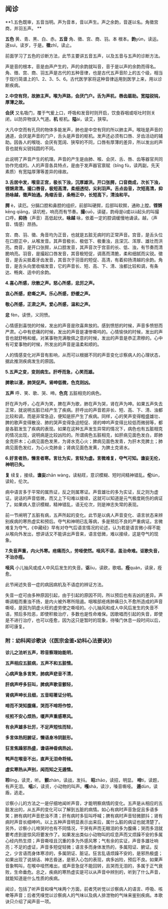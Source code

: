 ## 闻诊

**1.五色既审，五音当明。声为音本，音以声生。声之余韵，音遂以名。角徵宫商，并羽五声。 **

**五色** 黄、青、黑、白、赤。**五音** 角、徵、宫、商、羽。本 根本。**韵**yùn，读运。遂suì，读岁，于是。**徵**zhǐ，读止。

前面学习了五色的诊断方法，此节主要讲五音五声，以及五音与五声的诊断方法。

声是音的根本，音是由声产生的，声的余韵就叫音，音于是以声的余韵而得名。角、徴、宫、商、羽五声是古代的五种音律，也是古代五声音阶上的五个级，相当于现行简谱上的1、2、3、5、6。古代医学家将这种音律运用到医学上来，用以诊断疾病。

**2.中空有窍，故肺主声。喉为声路，会厌门户。舌为声机，唇齿扇助。宽隘锐钝，厚薄之故。**

**会厌** 又名吸门，覆于气爰上口，呼吸和发音时则开启，饮食吞咽或呕吐时则关闭，以防异物误入气道。**机** 枢机。**隘**ài，读艾，狭窄。

大凡中空而有孔窍的物体多能发声，肺也是中空有窍的所以肺主声。喉咙是声音的通道，会厌是声音的门户，舌头是声音的枢机。发声还必须有口唇、牙齿活动的辅助。因各人的喉咙、会厌有宽阔、狭窄的不同，口唇有厚薄的差异，所以发出的声音也就有尖锐钝圆的不同。

此说明了声音产生的机理。声音的产生是由肺、喉、会厌、舌、唇、齿等器官共同协作完成的。人的声音各具特点，是由于发声器官禀赋（bǐng fù，读丙副，先天素质）有宽隘厚薄等差异的缘故。

**3.舌居中发，喉音正宫，极长下浊，沉厚雄洪。开口张腭，口音商成，次长下浊，铿锵肃清。撮口唇音，极短高清，柔细透彻，尖利羽声。舌点齿音，次短高清，抑扬咏越，徵声始通。角缩舌音，条畅正中，长短高下，清浊和平。**

**腭** è，读厄。分膈口腔和鼻腔的组织，前部叫硬腭，后部叫软腭，通称上膛。**铿锵** kēng qiāng，读坑枪，响亮而有节奏。**撮**cuō，读磋，韵母是ü或以ü起头的叫撮口呼。**抑扬**（声音）高低起伏。**咏越** 咏，依着一定的腔调缓慢地诵读。越，（声音、情感）昂扬。

宫、商、羽、徵、角音均为正音，也就是五脏无病时的正常声音。宫音，是舌头位在口腔正中，从喉发音。其声音极长、极低下、极重浊，且深沉、浑厚、雄壮而洪亮。商音，是开口张腭，从口腔发音，其声音次于宫音的长、低、浊，有节奏而清脆响亮。羽音，是撮起口唇发音，其音极短促，调髙而清脆，柔和细腻而尖锐。徵音，是舌尖抵着牙齿发音，其音次于羽音的短促、高清，有着抑扬清越的余韵。角音，是舌头向里收缩发音，它的声音长、短、高、下、清、浊都比较和调，有条达、畅爽、适中的余韵。

**4.喜心所感，欣散之声。怒心所感，忿厉之声。**

**哀心所感，悲嘶之声。乐心所感，舒缓之声。**

**敬心所感，正肃之声。爱心所感，温和之声。**

**忿** fèn，读愤，义同愤。

心情感到喜悦的时候，发出的声音是欣喜奔放的。感到愤怒的时候，声音多愤怒而严肃。心中有悲痛的时候，发出的声音是凄惨嘶呜的。心情愉快的时候，发出的声音也就舒畅和缓。对某事物充满敬佩之意的时候，发出的声音是恭正肃穆的。心中有可爱事物的时候，所发出的声音是温柔和顺的。

人的情感变化对声音有影响，从而可以根据不同的声音变化诊察病人的心理状态，据此推测疾病发生的原因。

**5.五声之变，变则病生。肝呼而急，心笑而雄。**

**脾歌以漫，肺哭促声。肾呻低微，色克则凶。**

**五声** 呼、笑、歌、哭、呻。**色克** 五脏相克的病色。

肝在声为呼，心在声为笑，脾在声为歌，肺在声为哭，肾在声为呻。如果五声失去正常，就说明五脏已经产生了疾病。肝呼出的声音若非长、短、高、下、清、浊都比较和调，而是非常急迫，便知是肝产生了疾病。同样，心的笑声变得粗盛雄壮、脾的歌声变得散没、肺的哭声变得急迫短促、肾的呻吟声变得比较低而微弱等，都是各脏发生了疾病的表现。如果在这种五声发生异常的情况下，病色也有五脏相克的情况出现，说明病是比较凶险的。所谓病色五脏相克，如肝病见面色发白，即肺金克肝木；心病见面色发黑，为肾水克心火；脾病见面色发青，为肝木克脾土；肺病见面色发红，为心火克肺金；肾病见面色发黄，为脾土克肾水。

**6.好言者热，懒言者寒。言壮为实，言轻为虚。言微难复，夺气可知。谵妄无伦，神明已失。**

**复** 续复，接续。**谵妄**zhān wàng，读粘旺，意识模糊、短时间精神错乱。**伦**lún，读轮，伦次。

病中语言多于平常的属热证，反之则属寒证。声音雄壮的多为实证，反之则为虚证。说话的声音低微，而又上下句难以接续，这就可以知道是元气极度耗伤的病证了。如果病人意识模糊，精神错乱，语无伦次，则是神志失常的表现。

前一节闸明了五脏有病，五声所起的变化。此节是以病人声音变化、语言状态来辨别疾病的寒热虚实和预后。夺气和神明已乱等病，多是预后不良的严重病证。言微难复为夺气，《中藏经》早有对夺气后语言情况的论述，认为若是语言微小得不能从喉向外发出，想讲话又不能讲出声音来，语言低微，难以接续，这是夺气的现象。

**7.失音声重，内火外寒。疮痛而久，劳哑使然。哑风不语，虽治命难。讴歌失音，不治亦痊。**

**哑风** 小儿抽风或成人中风后发生的失音。**讴**ōu，读欧，歌唱。**痊**quán，读泉，痊愈。

此节闸述失音一症的病因病机及不语症的辨证方法。

失音一症可由多种原因引起，由于引起的原因不同，所以预后也有吉凶的差异。声嘶调粗而重浊不扬，是内火被外寒所阻遏。咽喉部疮疡肿痛日久不愈所造成的声音嘶哑，是因为阴虚火旺的虚劳使之嘶哑的。小儿抽风和成人中风后发生的失音不语，预后多险恶，即使积极治疗，多数也是性命难保。因歌唱而引起的失音，即使是不进行治疗，也可以痊愈，因为这只是暂时的现象，待嗓门休息一段时间以后，即可康复。

### **附：幼科闻诊歌诀**（《医宗金鉴•幼科心法要诀》)

**诊儿之法听五声，聆音察理始能明，**

**五声相应五脏病，五声不和五脏情。**

**心病声急多言笑，肺病声悲音不清，**

**肝病声呼多狂叫，脾病声歌音颤轻，**

**肾病声呻长且细，五音昭著证分明。**

**啼而不哭知腹痛，哭而不啼将作惊，**

**吱煎不安心烦热，嗄声声重感寒风。**

**有余声雄多壮厉，不足声短怯而轻，**

**多言体热阳腑证，懒语身冷阴脏形。**

**狂言焦躁邪热盛，谵语神昏病热凶，**

**鸭声在喉音不出，直声无泪命将倾。**

**虚实寒热从声别，闻而知之无遁情。**

**聆**líng，读灵，听。 **颤**zhàn，读战，发抖。 **昭**zhāo，读招，明显。 **啼**tí，读题，有声无泪。 **嗞**zī，读资，小动物的叫声。**嘎**shà，读沙，嗓音嘶哑。 **遁**dùn，读盾，逃走。

诊察小儿的方法之一是仔细地闻听声音，才能明察病情的变化。五声是从相应的五脏发出的，从五声的变化可以了解到五脏的病情。如心有病时声音急促且多语多笑；肺有病时声音悲浊不清；肝有病时多狂叫呼喊；脾有病时声音轻微颤抖；肾有病时声音长细呻吟。以上五种声音明显表示出来后，属什么脏的病证也就清楚了。另外，诊察小儿啼哭时也有不同情况，干哭有声而无眼泪的多为腹痛；哭而多泪就要考虑到是惊风将要发作了。如果发出类似小动物叫的叹息声而又烦躁不安的多属心经内热生烦；声音嘶哑且沉重的多为外感风寒；气有余的实证，声音多雄壮响亮；不足的虚证，声音多短促轻微；语言多而身体发热的，多属阳证、腑证。反之，少言语而身体寒凉的，多属阴证、脏证。狂言乱语烦躁不安的，是邪热极盛；如果出现了说胡话、神志昏迷，是邪入心包的表现，病多凶险，预后不良。如果声音象鸭叫，在喉中哑然难出，或声音急促不能回转，且哭而无泪的，多属于正气衰败，生命垂危。总之，疾病的寒热虚实是可以从声音中辨別的，听到了什么声音，就能知道是什么性质的疾病。

闻诊，包括了听声音和嗅气味两个方面，前者凭听觉以诊察病人的语言、呼吸、咳嗽等声音；后者凭嗅觉以诊察病人的气味以及病人排泄物的气味来鉴别疾病。本歌诀只介绍了闻声音一项。